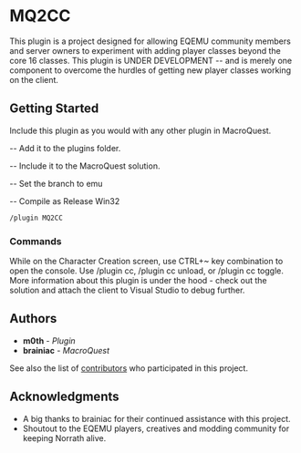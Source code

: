 # MQ2CC

This plugin is a project designed for allowing EQEMU community members and server owners to experiment with adding player classes beyond the core 16 classes.
This plugin is UNDER DEVELOPMENT -- and is merely one component to overcome the hurdles of getting new player classes working on the client.

## Getting Started

Include this plugin as you would with any other plugin in MacroQuest.

-- Add it to the plugins folder.

-- Include it to the MacroQuest solution.

-- Set the branch to emu

-- Compile as Release Win32


```txt
/plugin MQ2CC
```

### Commands

While on the Character Creation screen, use CTRL+~ key combination to open the console.
Use /plugin cc, /plugin cc unload, or /plugin cc toggle.
More information about this plugin is under the hood - check out the solution and attach the client to Visual Studio to debug further.

## Authors

* **m0th** - *Plugin*
* **brainiac** - *MacroQuest*

See also the list of [contributors](https://github.com/your/project/contributors) who participated in this project.

## Acknowledgments

* A big thanks to brainiac for their continued assistance with this project.
* Shoutout to the EQEMU players, creatives and modding community for keeping Norrath alive.
